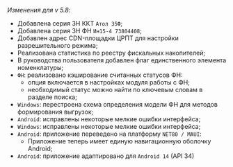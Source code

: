 _Изменения для v 5.8_:
- Добавлена серия ЗН ККТ `Атол 35Ф`;
- Добавлена серия ЗН ФН `Ин15-4 73804408`;
- Добавлен адрес CDN-площадки ЦРПТ для настройки разрешительного режима;
- Реализована статистика по реестру фискальных накопителей;
- В руководства пользователя добавлен флаг единственного элемента номенклатуры;
- `ФН`: реализовано кэширование считанных статусов ФН:
    - опция включается в настройках модуля работы с ФН;
    - необходимый статус можно найти по ключевым словам в разделе поиска;
- `Windows`: перестроена схема определения модели ФН для методов формирования выгрузок;
- `Android`: исправлены некоторые мелкие ошибки интерфейса;
- `Windows`: исправлены некоторые мелкие ошибки интерфейса;
- `Android`: приложение переведено на платформу `NET80 / MAUI`:
    - Приложение теперь имеет единую навигационную оболочку Android;
- `Android`: приложение адаптировано для `Android 14` (API 34)
